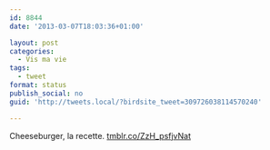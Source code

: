```yaml
---
id: 8844
date: '2013-03-07T18:03:36+01:00'

layout: post
categories:
  - Vis ma vie
tags:
  - tweet
format: status
publish_social: no
guid: 'http://tweets.local/?birdsite_tweet=309726038114570240'

---
```


Cheeseburger, la recette. [tmblr.co/ZzH\_psfjvNat](http://tmblr.co/ZzH_psfjvNat)